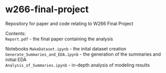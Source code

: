 # w266-final-project
Repository for paper and code relating to W266 Final Project

Contents:  
`Report.pdf` - the final paper containing the analysis

Notebooks
`MakeDataset.ipynb` - the inital dataset creation  
`Generate_Summaries_and_EDA.ipynb` - the generation of the summaries and initial EDA  
`Analysis_of_Summaries.ipynb` - in-depth analysis of modeling results
